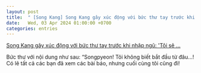```yaml
---
layout: post
title:  " [Song Kang] Song Kang gây xúc động với bức thư tay trước khi nhập ngũ: &#39;Tôi sẽ ..."
date:   Wed, 03 Apr 2024 01:00:00 +0700
categories: entries
---
```

[Song Kang gây xúc động với bức thư tay trước khi nhập ngũ: &#39;Tôi sẽ ...](https://cuoi.tuoitre.vn/song-kang-gay-xuc-dong-voi-buc-thu-tay-truoc-khi-nhap-ngu-toi-se-khong-lang-phi-thoi-gian-20240402184418311.htm)

Bức thư với nội dung như sau: “Songpyeon! Tôi không biết bắt đầu từ đâu…! Có lẽ tất cả các bạn đã xem các bài báo, nhưng cuối cùng tôi cũng đi!

